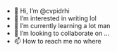 - 👋 Hi, I’m @cvpidrhi
- 👀 I’m interested in writing lol
- 🌱 I’m currently learning a lot man
- 💞️ I’m looking to collaborate on ...
- 📫 How to reach me no where

<!---
cvpidrhi/cvpidrhi is a ✨ special ✨ repository because its `README.md` (this file) appears on your GitHub profile.
You can click the Preview link to take a look at your changes.
--->
